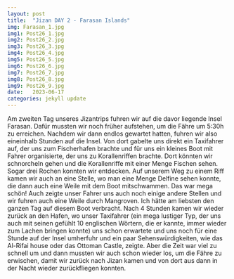 ```yaml
---
layout: post
title:  "Jizan DAY 2 - Farasan Islands"
img: Farasan_1.jpg
img1: Post26_1.jpg
img2: Post26_2.jpg
img3: Post26_3.jpg
img4: Post26_4.jpg
img5: Post26_5.jpg
img6: Post26_6.jpg
img7: Post26_7.jpg
img8: Post26_8.jpg
img9: Post26_9.jpg
date:   2023-06-17
categories: jekyll update
---
```


Am zweiten Tag unseres Jizantrips fuhren wir auf die davor liegende Insel Farasan. Dafür mussten wir noch früher aufstehen, um die Fähre um 5:30h zu erreichen. Nachdem wir dann endlos gewartet hatten, fuhren wir also eineinhalb Stunden auf die Insel. Von dort gabelte uns direkt ein Taxifahrer auf, der uns zum Fischerhafen brachte und für uns ein kleines Boot mit Fahrer organisierte, der uns zu Korallenriffen brachte. Dort könnten wir schnorcheln gehen und die Korallenriffe mit einer Menge Fischen sehen. Sogar drei Rochen konnten wir entdecken. Auf unserem Weg zu einem Riff kamen wir auch an eine Stelle, wo man eine Menge Delfine sehen konnte, die dann auch eine Weile mit dem Boot mitschwammen. Das war mega schön!
Auch zeigte unser Fahrer uns auch noch einige andere Stellen und wir fuhren auch eine Weile durch Mangroven. Ich hätte am liebsten den ganzen Tag auf diesem Boot verbracht.
Nach 4 Stunden kamen wir wieder zurück an den Hafen, wo unser Taxifahrer (ein mega lustiger Typ, der uns auch mit seinen gefühlt 10 englischen Wörtern, die er kannte, immer wieder zum Lachen bringen konnte) uns schon erwartete und uns noch für eine Stunde auf der Insel umherfuhr und ein paar Sehenswürdigkeiten, wie das Al-Rifai house oder das Ottoman Castle, zeigte. Aber die Zeit war viel zu schnell um und dann mussten wir auch schon wieder los, um die Fähre zu erwischen, damit wir zurück nach Jizan kamen und von dort aus dann in der Nacht wieder zurückfliegen konnten.
